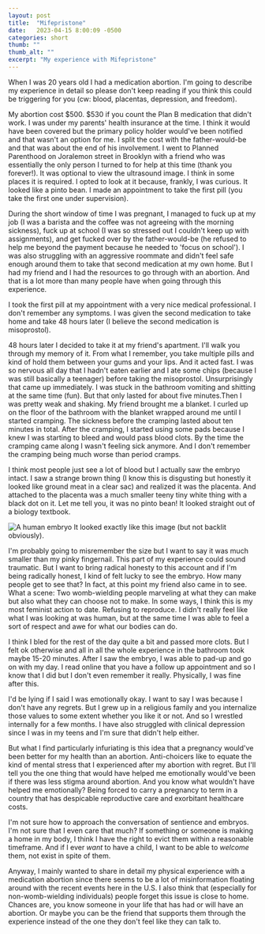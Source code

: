 ```yaml
---
layout: post
title:  "Mifepristone"
date:   2023-04-15 8:00:09 -0500
categories: short
thumb: ""
thumb_alt: ""
excerpt: "My experience with Mifepristone"
---
```

When I was 20 years old I had a medication abortion. I'm going to describe my experience in detail so please don't keep reading if you think this could be triggering for you (cw: blood, placentas, depression, and freedom). 

My abortion cost $500. $530 if you count the Plan B medication that didn't work. I was under my parents' health insurance at the time. I think it would have been covered but the primary policy holder would've been notified and that wasn't an option for me. I split the cost with the father-would-be and that was about the end of his involvement. I went to Planned Parenthood on Joralemon street in Brooklyn with a friend who was essentially the only person I turned to for help at this time (thank you forever!). It was optional to view the ultrasound image. I think in some places it is required. I opted to look at it because, frankly, I was curious. It looked like a pinto bean. I made an appointment to take the first pill (you take the first one under supervision). 

During the short window of time I was pregnant, I managed to fuck up at my job (I was a barista and the coffee was not agreeing with the morning sickness), fuck up at school (I was so stressed out I couldn't keep up with assignments), and get fucked over by the father-would-be (he refused to help me beyond the payment because he needed to 'focus on school'). I was also struggling with an aggressive roommate and didn't feel safe enough around them to take that second medication at my own home. But I had my friend and I had the resources to go through with an abortion. And that is a lot more than many people have when going through this experience. 


I took the first pill at my appointment with a very nice medical professional. I don't remember any symptoms. I was given the second medication to take home and take 48 hours later (I believe the second medication is misoprostol). 

48 hours later I decided to take it at my friend's apartment. I'll walk you through my memory of it. From what I remember, you take multiple pills and kind of hold them between your gums and your lips. And it acted fast. I was so nervous all day that I hadn't eaten earlier and I ate some chips (because I was still basically a teenager) before taking the misoprostol. Unsurprisingly that came up immediately. I was stuck in the bathroom vomiting and shitting at the same time (fun). But that only lasted for about five minutes.Then I was pretty weak and shaking. My friend brought me a blanket. I curled up on the floor of the bathroom with the blanket wrapped around me until I started cramping. The sickness before the cramping lasted about ten minutes in total. After the cramping, I started using some pads because I knew I was starting to bleed and would pass blood clots. By the time the cramping came along I wasn't feeling sick anymore. And I don't remember the cramping being much worse than period cramps.

I think most people just see a lot of blood but I actually saw the embryo intact. I saw a strange brown thing (I know this is disgusting but honestly it looked like ground meat in a clear sac) and realized it was the placenta. And attached to the placenta was a much smaller teeny tiny white thing with a black dot on it. Let me tell you, it was no pinto bean! It looked straight out of a biology textbook. 


![A human embryo](/fieldnotes/assets/images/bean.png)
It looked exactly like this image (but not backlit obviously).

I'm probably going to misremember the size but I want to say it was much smaller than my pinky fingernail. This part of my experience could sound traumatic. But I want to bring radical honesty to this account and if I'm being radically honest, I kind of felt lucky to see the embryo. How many people get to see that? In fact, at this point my friend also came in to see. What a scene: Two womb-wielding people marveling at what they can make but also what they can choose not to make. In some ways, I think this is my most feminist action to date. Refusing to reproduce. I didn't really feel like what I was looking at was human, but at the same time I was able to feel a sort of respect and awe for what our bodies can do.

I think I bled for the rest of the day quite a bit and passed more clots. But I felt ok otherwise and all in all the whole experience in the bathroom took maybe 15-20 minutes. After I saw the embryo, I was able to pad-up and go on with my day. I read online that you have a follow up appointment and so I know that I did but I don't even remember it really. Physically, I was fine after this.

I'd be lying if I said I was emotionally okay. I want to say I was because I don't have any regrets. But I grew up in a religious family and you internalize those values to some extent whether you like it or not. And so I wrestled internally for a few months. I have also struggled with clinical depression since I was in my teens and I'm sure that didn't help either. 

But what I find particularly infuriating is this idea that a pregnancy would've been better for my health than an abortion. Anti-choicers like to equate the kind of mental stress that I experienced after my abortion with regret. But I'll tell you the one thing that would have helped me emotionally would've been if there was less stigma around abortion. And you know what wouldn't have helped me emotionally? Being forced to carry a pregnancy to term in a country that has despicable reproductive care and exorbitant healthcare costs. 

I'm not sure how to approach the conversation of sentience and embryos. I'm not sure that I even care that much? If something or someone is making a home in my body, I think I have the right to evict them within a reasonable timeframe. And if I ever _want_ to have a child, I want to be able to _welcome_ them, not exist in spite of them. 

Anyway, I mainly wanted to share in detail my physical experience with a medication abortion since there seems to be a lot of misinformation floating around with the recent events here in the U.S. I also think that (especially for non-womb-wielding individuals) people forget this issue is close to home. Chances are, you know someone in your life that has had or will have an abortion. Or maybe you can be the friend that supports them through the experience instead of the one they don't feel like they can talk to. 
